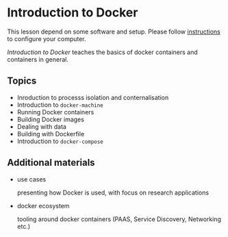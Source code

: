# Introduction to Docker

This lesson depend on some software and setup. Please follow
[instructions]('setup.md') to configure your computer.

*Introduction to Docker* teaches the basics of docker containers
and containers in general.

## Topics
  * Inroduction to processs isolation and conternalisation
  * Introduction to `docker-machine`
  * Running Docker containers
  * Building Docker images
  * Dealing with data
  * Building with Dockerfile
  * Introduction to `docker-compose`

## Additional materials
  * use cases
    
    presenting how Docker is used, with focus on research applications
    
  * docker ecosystem
    
    tooling around docker containers (PAAS, Service Discovery, Networking etc.)
